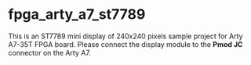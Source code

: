 # fpga_arty_a7_st7789

This is an ST7789 mini display of 240x240 pixels sample project for Arty A7-35T FPGA board. 
Please connect the display module to the **Pmod JC** connector on the Arty A7.

